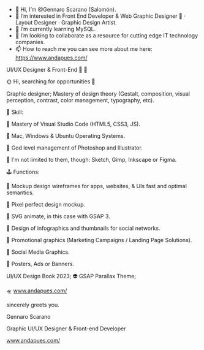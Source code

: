 - 👋 Hi, I’m @Gennaro Scarano (Salomón).
- 👀 I’m interested in Front End Developer &  Web Graphic Designer 🚀 · Layout Designer · Graphic Design Artist.
- 🌱 I’m currently learning MySQL.
- 💞️ I’m looking to collaborate as a resource for cutting edge IT technology companies.
- 📫 How to reach me you can see more about me here: https://www.andapues.com/

UI/UX Designer & Front-End 🚀 🚀

🌞 Hi, searching for opportunities 📡



Graphic designer; Mastery of design theory (Gestalt, composition, visual perception, contrast, color management, typography, etc).



🎨 Skill:

🔹 Mastery of Visual Studio Code (HTML5, CSS3, JS).

🔹 Mac, Windows & Ubuntu Operating Systems. 

🔹 God level management of Photoshop and Illustrator.

🔹 I'm not limited to them, though: Sketch, Gimp, Inkscape or Figma.



🕹 Functions:

🔹 Mockup design wireframes for apps, websites, & UIs fast and optimal semantics.

🔹 Pixel perfect design mockup.

🔹 SVG animate, in this case with GSAP 3.

🔹 Design of infographics and thumbnails for social networks. 

🔹 Promotional graphics (Marketing Campaigns / Landing Page Solutions).

🔹 Social Media Graphics.

🔹 Posters, Ads or Banners.


UI/UX Design Book 2023; 👽 GSAP Parallax Theme;

🛸 www.andapues.com/



sincerely greets you.

 Gennaro Scarano

 Graphic  UI/UX  Designer & Front-end Developer 

 www.andapues.com/

<!---
GennaroScarano/GennaroScarano is a ✨ special ✨ repository because its `README.md` (this file) appears on your GitHub profile.
You can click the Preview link to take a look at your changes.
--->
